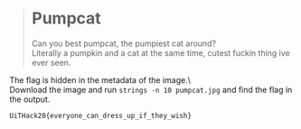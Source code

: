 ># Pumpcat
>
>Can you best pumpcat, the pumpiest cat around? \
>Literally a pumpkin and a cat at the same time, cutest fuckin thing ive ever seen.

The flag is hidden in the metadata of the image.\  
Download the image and run ```strings -n 10 pumpcat.jpg``` and find the flag in the output.

```UiTHack20{everyone_can_dress_up_if_they_wish}```